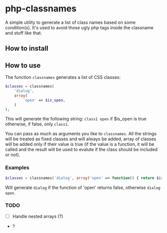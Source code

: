 # php-classnames

A simple utility to generate a list of class names based on some condition(s). It's used to avoid those ugly php tags
inside the classname and stuff like that.

## How to install

## How to use

The function `classnames` generates a list of CSS classes:

```php
$classes = classnames(
    'dialog',
    array(
        'open' => $is_open,
    )
);
```

This will generate the following string: `class1 open` if $is_open is true otherwise, if false, only `class1`.

You can pass as much as arguments you like to `classnames`. All the strings will be treated as fixed classes and will always
be added, array of classes will be added only if their value is true (if the value is a function, it will be called and
the result will be used to evalute if the class should be included or not).

### Examples

```php
$classes = classnames('dialog', array('open' => function() { return $is_open; }));
```

Will generate `dialog` if the function of 'open' returns false, otherwise `dialog open`.

### TODO

- [ ] Handle nested arrays (?)
- ?
